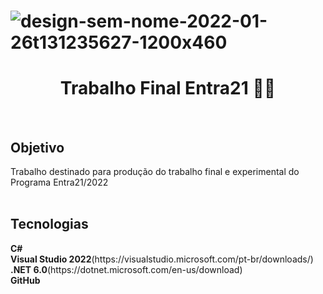 # ![design-sem-nome-2022-01-26t131235627-1200x460](https://user-images.githubusercontent.com/105084941/172011940-4cdc7594-5d71-4823-95c6-1d3cec75fe7e.png)
<h1> <div align="center">
 Trabalho Final Entra21 👨‍💻
</></h1>

<br>
<h2> Objetivo </h2>
<div align="left">
Trabalho destinado para produção do trabalho final e experimental do Programa Entra21/2022
</>
<br>
<br>

<h2> Tecnologias</h2>
<div align="left">
 <b>C#</b>
 <br>
 <b>Visual Studio 2022</b>(https://visualstudio.microsoft.com/pt-br/downloads/)
 <br>
 <b>.NET 6.0</b>(https://dotnet.microsoft.com/en-us/download)
 <br>
 <b>GitHub</b>

